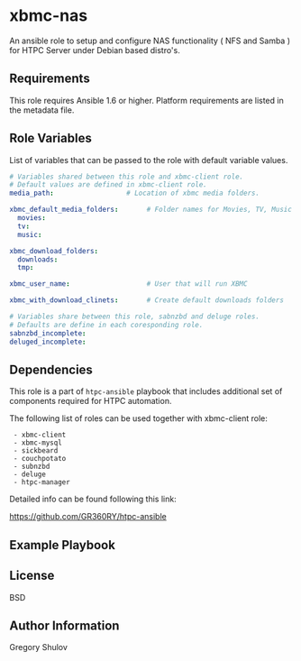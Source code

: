 xbmc-nas
===========

An ansible role to setup and configure NAS functionality ( NFS and Samba ) for HTPC Server under Debian based distro's.

Requirements
------------

This role requires Ansible 1.6 or higher. Platform requirements are listed in the metadata file.

Role Variables
--------------

List of variables that can be passed to the role with default variable values.

```yaml
# Variables shared between this role and xbmc-client role.
# Default values are defined in xbmc-client role.
media_path:                  # Location of xbmc media folders.

xbmc_default_media_folders:       # Folder names for Movies, TV, Music and etc.
  movies:
  tv:
  music:

xbmc_download_folders:
  downloads:
  tmp:

xbmc_user_name:                   # User that will run XBMC

xbmc_with_download_clinets:       # Create default downloads folders

# Variables share between this role, sabnzbd and deluge roles.
# Defaults are define in each coresponding role.
sabnzbd_incomplete:
deluged_incomplete:
```


Dependencies
------------

This role is a part of `htpc-ansible` playbook that includes additional set of components required for HTPC automation.

The following list of roles can be used together with xbmc-client role:
    
     - xbmc-client
     - xbmc-mysql
     - sickbeard
     - couchpotato
     - subnzbd
     - deluge
     - htpc-manager

Detailed info can be found following this link:

https://github.com/GR360RY/htpc-ansible


Example Playbook
-------------------------



License
-------

BSD

Author Information
------------------

Gregory Shulov
